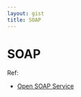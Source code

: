 ```yaml
---
layout: gist
title: SOAP
---
```


# SOAP

Ref:
- [Open SOAP Service](http://www.dneonline.com/calculator.asmx)